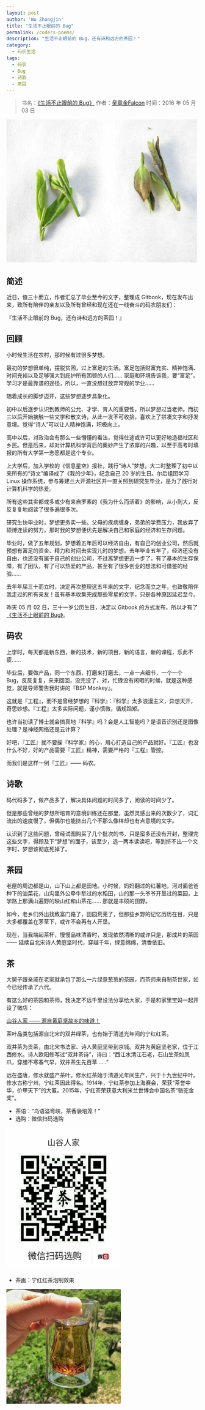 ```yaml
---
layout: post
author: 'Wu Zhangjin'
title: "生活不止眼前的 Bug"
permalink: /coders-poems/
description: "生活不止眼前的 Bug，还有诗和远方的茶园！"
category:
  - 码农生活
tags:
  - 码农
  - Bug
  - 诗歌
  - 茶园
---
```


> 书名：[《生活不止眼前的 Bug》](http://tinylab.gitbooks.io/coders-poems)
> 作者：[吴章金Falcon](http://weibo.com/wuzhangjin)
> 时间：2016 年 05 月 03 日

[![Teas](/wp-content/uploads/2016/05/mommy-tea-teas.jpg)](http://weidian.com/?userid=317479118)

## 简述

近日，值三十而立，作者汇总了毕业至今的文字，整理成 Gitbook，现在发布出来，致所有陪伴的亲友以及所有曾经和现在还在一线奋斗的码农朋友们：

『生活不止眼前的 Bug，还有诗和远方的茶园！』

## 回顾

小时候生活在农村，那时候有过很多梦想。

最初的梦想很单纯，摆脱贫困，过上富足的生活。富足包括财富充实、精神饱满、时间充裕以及足够强大到庇护所有困顿的人们…… 家庭和环境告诉我，要“富足”，学习才是最靠谱的途径，所以，一直没想过放弃常规的学业……

随着成长的脚步迈开，这些梦想逐步具象化。

初中以后逐步认识到教师的公允、才学、育人的重要性，所以梦想过当老师。而初三以后开始接触一些文学和散文诗，从此一发不可收拾，喜欢上了拼凑文字和抒发意境。觉得“诗人”可以让人精神饱满，积极向上。

高中以后，对政治会有那么一些懵懂的看法，觉得仕途或许可以更好地造福社区和乡民。但是后来，却对计算机科学背后的奥妙产生了浓厚的兴趣，以至于高考时填报的所有大学第一志愿都是这个专业。

上大学后，加入学校的《信息星空》报社，践行“诗人”梦想，大二时整理了初中以来所有的“诗文”编译成了《我的少年》，纪念自己 20 岁的生日。尔后组团学习 Linux 操作系统，参与筹建兰大开源社区并一直关照到研究生毕业，是为了践行对计算机科学的热爱。

所有这些其实都或多或少有来自罗素的《我为什么而活着》的影响，从小到大，反反复复地阅读了很多遍很多次。

研究生快毕业时，梦想更务实一些。父母的疾病缠身，弟弟的学费压力，我放弃了硕博连读的努力，那时我的梦想便优先是解决自己和家庭的经济和生存问题。

毕业时，做了五年规划，梦想着五年后可以经济自由，有自己的创业公司，然后就预想有富足的资金、精力和时间去实现儿时的梦想。去年毕业五年了，经济还没有自由，也还没有属于自己的创业公司，不过离梦想更近一步了，有了基本的生存保障，有了团队，有了可以热爱的产品，甚至有了很多创业的想法和可借鉴的经验……

去年年届三十而立时，决定再次整理这五年来的文字，纪念而立之年，也致敬陪伴我走过的所有亲友！虽有基本收集完成那些零星的文字，只是各种原因延迟至今。

昨天 05 月 02 日，三十一岁公历生日，决定以 Gitbook 的方式发布，所以才有了[《生活不止眼前的 Bug》](http://tinylab.gitbooks.io/coders-poems)。

## 码农

上学时，每天都是新东西，新的技术，新的项目，新的语言，新的课程，乐此不疲……

毕业后，要做产品，同一个东西，打磨来打磨去，一点一点细节，一个一个 Bug，反反复复，来来回回，没完没了，对，忙碌没有闲暇的时候，就是这种感觉，就是导师警告我时讲的『BSP Monkey』。

这就是『工程』，而不是曾经梦想的『科学』：『科学』太多浪漫主义，异想天开，奇思妙想。『工程』太多实际问题，谨小慎微，循规蹈矩。

也许当初读了博士就会搞真地『科学』吗？会是人工智能吗？是语音识别还是图像处理？是神经网络还是云计算？

好吧，『工匠』就不要操『科学家』的心，用心打造自己的产品就好。『工匠』也没什么不好，好的产品需要『工匠』精神，需要严格的『工程』管控。

而我们是这样一例『工匠』—— 码农。

## 诗歌

码代码多了，做产品多了，解决具体问题的时间多了，阅读的时间少了。

但是那些曾经的梦想所培育的意境训练还在那里，虽然灵感出来的次数少了，词汇流出的速度慢了，但偶尔也能挤出几个不那么像样却也有点意境的文字。

认识到了这些问题，曾经试图购买了几个批次的书，只是蛮多还没有开封，整理完这些文字，得顾及下“梦想”的面子，该至少，选一两本读读吧，等到挤不出一个文字时，梦想该彻底死掉了。

## 茶园

老屋的周边都是山，山下山上都是田地。小时候，妈妈翻过的红薯地，河对面爸爸种下的油菜花，山沟里外公牵牛犁过的水稻田，山的那一头爷爷开垦过的菜园，上学路上那满山遍野的映山红和山茶花…… 那就是丰硕的田野。

如今，老乡们外出找致富门路了，田园荒芜了，但那些乡野的记忆历历在目，只是大多都覆盖在茅草下，或许不会再有人开垦。

现在，当我端起茶杯，慢慢品味清香时，发现依然清晰的或许只是，那成片的茶园 —— 延续自北宋诗人黄庭坚时代，穿越千年，绿意绵绵，清香依旧。

## 茶

大舅子跟亲戚在老家就承包了那么一片绿意葱葱的茶园，而茶师来自制茶世家，如今已经传承了六代。

有这么好的茶园和茶师，我决定不远千里设法分享给大家，于是和家里宝妈一起开设了微店：

[山谷人家 —— 源自黄庭坚故乡的味道！](http://weidian.com/?userid=317479118)

茶叶品类包括源自北宋的双井绿茶，也有始于清道光年间的宁红红茶。

双井茶为贡茶，由北宋书法家、诗人黄庭坚带到京城。双井为黄庭坚老家，位于江西修水。诗人欧阳修写过“双井茶诗”，诗曰：“西江水清江石老，石山生茶如凤爪，穿腊不寒春气早，双井茶生先百草……”

远在盛唐，修水就盛产茶叶。修水红茶始于清道光年间生产，兴于十九世纪中叶。修水古称宁州，宁红茶因此得名。1914年，宁红茶参加上海赛会，荣获“茶誉中华，价甲天下”的大匾。2015年，宁红茶荣获意大利米兰世博会中国名茶“骆驼金奖”。

* 茶语：“鸟语溢弯峡，茶香袅培笼！”
* 选购：微信扫码选购

[<img style="width: 300px;" src="/wp-content/uploads/2016/05/mommy-tea-qrcode.jpg">](http://weidian.com/?userid=317479118)

* 茶画：宁红红茶泡制效果

[<img style="width: 300px;" src="/wp-content/uploads/2016/05/mommy-hot-tea.jpg">](http://weidian.com/?userid=317479118)
